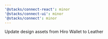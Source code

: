 ```yaml
---
'@stacks/connect-react': minor
'@stacks/connect-ui': minor
'@stacks/connect': minor
---
```


Update design assets from Hiro Wallet to Leather
